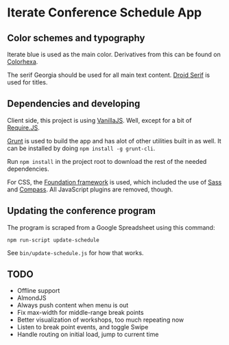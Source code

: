 # Iterate Conference Schedule App

## Color schemes and typography

Iterate blue is used as the main color. Derivatives from this can be found on
[Colorhexa][].

The serif Georgia should be used for all main text content.
[Droid Serif][] is used for titles.


[Colorhexa]: http://www.colorhexa.com/006fac
[Droid Serif]: http://www.google.com/fonts/specimen/Droid+Serif


## Dependencies and developing

Client side, this project is using [VanillaJS][]. Well, except for a bit of
[Require.JS][].

[Grunt][] is used to build the app and has alot of other utilities built in as
well. It can be installed by doing `npm install -g grunt-cli`.

Run `npm install` in the project root to download the rest of the needed
dependencies.

For CSS, the [Foundation framework][] is used, which included the use of
[Sass][] and [Compass][]. All JavaScript plugins are removed, though.


[VanillaJS]: http://vanilla-js.com/
[Require.JS]: http://requirejs.org/
[Grunt]: http://gruntjs.com/
[Foundation framework]: http://foundation.zurb.com/
[Sass]: http://sass-lang.com/
[Compass]: http://compass-style.org/


## Updating the conference program

The program is scraped from a Google Spreadsheet using this command:

    npm run-script update-schedule

See `bin/update-schedule.js` for how that works.


## TODO

* Offline support
* AlmondJS
* Always push content when menu is out
* Fix max-width for middle-range break points
* Better visualization of workshops, too much repeating now
* Listen to break point events, and toggle Swipe
* Handle routing on initial load, jump to current time
